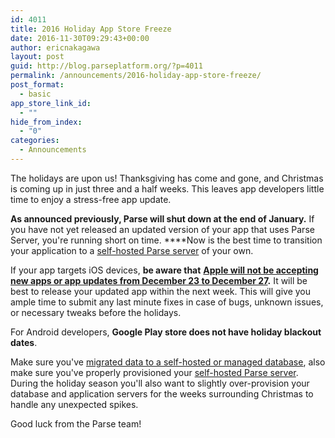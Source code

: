```yaml
---
id: 4011
title: 2016 Holiday App Store Freeze
date: 2016-11-30T09:29:43+00:00
author: ericnakagawa
layout: post
guid: http://blog.parseplatform.org/?p=4011
permalink: /announcements/2016-holiday-app-store-freeze/
post_format:
  - basic
app_store_link_id:
  - ""
hide_from_index:
  - "0"
categories:
  - Announcements
---
```

The holidays are upon us! Thanksgiving has come and gone, and Christmas is coming up in just three and a half weeks. This leaves app developers little time to enjoy a stress-free app update.

**As announced previously, Parse will shut down at the end of January.** If you have not yet released an updated version of your app that uses Parse Server, you're running short on time. ****Now is the best time to transition your application to a [self-hosted Parse server](https://github.com/ParsePlatform/parse-server) of your own.

If your app targets iOS devices, **be aware that** **[Apple will not be accepting new apps or app updates from December 23 to December 27](https://developer.apple.com/news/?id=11292016a).** It will be best to release your updated app within the next week. This will give you ample time to submit any last minute fixes in case of bugs, unknown issues, or necessary tweaks before the holidays.

For Android developers, **Google Play store does not have holiday blackout dates**.

Make sure you've [migrated data to a self-hosted or managed database](https://parse.com/migration#database), also make sure you've properly provisioned your [self-hosted Parse server](https://github.com/ParsePlatform/parse-server). During the holiday season you'll also want to slightly over-provision your database and application servers for the weeks surrounding Christmas to handle any unexpected spikes.

Good luck from the Parse team!